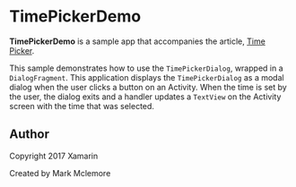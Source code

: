 TimePickerDemo 
==============

**TimePickerDemo** is a sample app that accompanies the article,
[Time Picker](/guides/android/user_interface/controls/pickers/time-picker).

This sample demonstrates how to use the `TimePickerDialog`, wrapped in
a `DialogFragment`. This application displays the `TimePickerDialog` as
a modal dialog when the user clicks a button on an Activity. When the
time is set by the user, the dialog exits and a handler updates a
`TextView` on the Activity screen with the time that was selected.

Author
------

Copyright 2017 Xamarin

Created by Mark Mclemore
